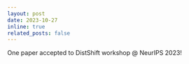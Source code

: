 ```yaml
---
layout: post
date: 2023-10-27 
inline: true
related_posts: false
---
```


One paper accepted to DistShift workshop @ NeurIPS 2023!